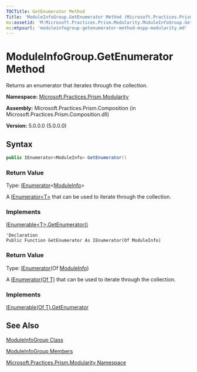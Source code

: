 ```yaml
---
TOCTitle: GetEnumerator Method
Title: 'ModuleInfoGroup.GetEnumerator Method (Microsoft.Practices.Prism.Modularity)'
ms:assetid: 'M:Microsoft.Practices.Prism.Modularity.ModuleInfoGroup.GetEnumerator'
ms:mtpsurl: 'moduleinfogroup-getenumerator-method-mspp-modularity.md'
---
```


# ModuleInfoGroup.GetEnumerator Method

Returns an enumerator that iterates through the collection.

**Namespace:** [Microsoft.Practices.Prism.Modularity](/patterns-practices/reference/mspp-modularity-namespace)

**Assembly:** Microsoft.Practices.Prism.Composition (in Microsoft.Practices.Prism.Composition.dll)

**Version:** 5.0.0.0 (5.0.0.0)

## Syntax

```C#
public IEnumerator<ModuleInfo> GetEnumerator()
```

### Return Value

Type: [IEnumerator](http://msdn.microsoft.com/en-us/library/78dfe2yb)&lt;[ModuleInfo](/patterns-practices/reference/moduleinfo-class-mspp-modularity)&gt;

A [IEnumerator&lt;T&gt;](http://msdn.microsoft.com/en-us/library/78dfe2yb) that can be used to iterate through the collection.

### Implements

[IEnumerable&lt;T&gt;.GetEnumerator()](http://msdn.microsoft.com/en-us/library/s793z9y2)


```VB
'Declaration
Public Function GetEnumerator As IEnumerator(Of ModuleInfo)
```

### Return Value

Type: [IEnumerator](http://msdn.microsoft.com/en-us/library/78dfe2yb)(Of [ModuleInfo](/patterns-practices/reference/moduleinfo-class-mspp-modularity))

A [IEnumerator(Of T)](http://msdn.microsoft.com/en-us/library/78dfe2yb) that can be used to iterate through the collection.

### Implements

[IEnumerable(Of T).GetEnumerator](http://msdn.microsoft.com/en-us/library/s793z9y2)

## See Also

[ModuleInfoGroup Class](/patterns-practices/reference/moduleinfogroup-class-mspp-modularity)

[ModuleInfoGroup Members](/patterns-practices/reference/moduleinfogroup-members-mspp-modularity)

[Microsoft.Practices.Prism.Modularity Namespace](/patterns-practices/reference/mspp-modularity-namespace)

